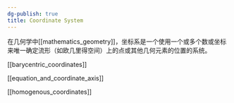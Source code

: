 ```yaml
---
dg-publish: true
title: Coordinate System
---
```


在几何学中[[mathematics_geometry]]，坐标系是一个使用一个或多个数或坐标来唯一确定流形（如欧几里得空间）上的点或其他几何元素的位置的系统。


[[barycentric_coordinates]]

[[equation_and_coordinate_axis]]

[[homogenous_coordinates]]